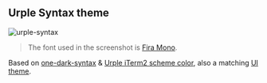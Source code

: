 ## Urple Syntax theme

![urple-syntax](https://cloud.githubusercontent.com/assets/2362138/18981847/100f3c1a-8725-11e6-97a0-c93220ad9b99.png)

> The font used in the screenshot is [Fira Mono](https://github.com/mozilla/Fira).

Based on [one-dark-syntax](https://github.com/atom/one-dark-syntax) & [Urple iTerm2 scheme color](https://github.com/mbadolato/iTerm2-Color-Schemes/blob/master/schemes/Urple.itermcolors), also a matching [UI theme](https://atom.io/themes/one-dark-ui).
